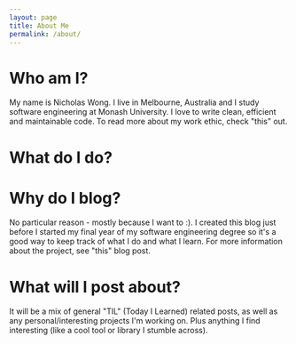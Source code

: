 ```yaml
---
layout: page
title: About Me
permalink: /about/
---
```

# Who am I?
My name is Nicholas Wong. I live in Melbourne, Australia and I study software engineering at Monash University. I love to write clean, efficient and maintainable code. To read more about my work ethic, check "this" out.

# What do I do?


# Why do I blog?
No particular reason - mostly because I want to :). I created this blog just before I started my final year of my software engineering degree so it's a good way to keep track of what I do and what I learn. For more information about the project, see "this" blog post.

# What will I post about?
It will be a mix of general "TIL" (Today I Learned) related posts, as well as any personal/interesting projects I'm working on. Plus anything I find interesting (like a cool tool or library I stumble across).